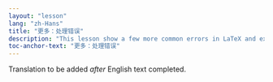 ```yaml
---
layout: "lesson"
lang: "zh-Hans"
title: "更多：处理错误"
description: "This lesson show a few more common errors in LaTeX and explains about chained errors and silent errors."
toc-anchor-text: "更多：处理错误"
---
```


Translation to be added _after_ English text completed.
